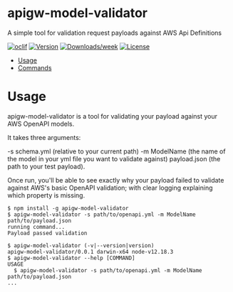 apigw-model-validator
=====================

A simple tool for validation request payloads against AWS Api Definitions

[![oclif](https://img.shields.io/badge/cli-oclif-brightgreen.svg)](https://oclif.io)
[![Version](https://img.shields.io/npm/v/apigw-model-validator.svg)](https://npmjs.org/package/apigw-model-validator)
[![Downloads/week](https://img.shields.io/npm/dw/apigw-model-validator.svg)](https://npmjs.org/package/apigw-model-validator)
[![License](https://img.shields.io/npm/l/apigw-model-validator.svg)](https://github.com/andylockran/apigw-model-validator/blob/master/package.json)

<!-- toc -->
* [Usage](#usage)
* [Commands](#commands)
<!-- tocstop -->
# Usage
<!-- usage -->
apigw-model-validator is a tool for validating your payload against your AWS OpenAPI models.

It takes three arguments:

-s schema.yml (relative to your current path)
-m ModelName (the name of the model in your yml file you want to validate against)
payload.json (the path to your test payload).

Once run, you'll be able to see exactly why your payload failed to validate against AWS's basic OpenAPI validation; with clear logging explaining which property is missing.

```sh-session
$ npm install -g apigw-model-validator
$ apigw-model-validator -s path/to/openapi.yml -m ModelName path/to/payload.json
running command...
Payload passed validation

$ apigw-model-validator (-v|--version|version)
apigw-model-validator/0.0.1 darwin-x64 node-v12.18.3
$ apigw-model-validator --help [COMMAND]
USAGE
  $ apigw-model-validator -s path/to/openapi.yml -m ModelName path/to/payload.json
...
```
<!-- usagestop -->
